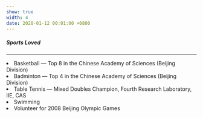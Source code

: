 ```yaml
---
show: true
width: 4
date: 2020-01-12 00:01:00 +0800
---
```


<div class="p-4">
    <h5>Sports Loved</h5>
    <hr />
    <p>
        <li> Basketball — Top 8 in the Chinese Academy of Sciences (Beijing Division)  </li>
        <li> Badminton — Top 4 in the Chinese Academy of Sciences (Beijing Division)  </li>
        <li> Table Tennis — Mixed Doubles Champion, Fourth Research Laboratory, IIE, CAS  </li>
        <li> Swimming </li>
        <li> Volunteer for 2008 Beĳing Olympic Games </li>
    </p>
</div>
